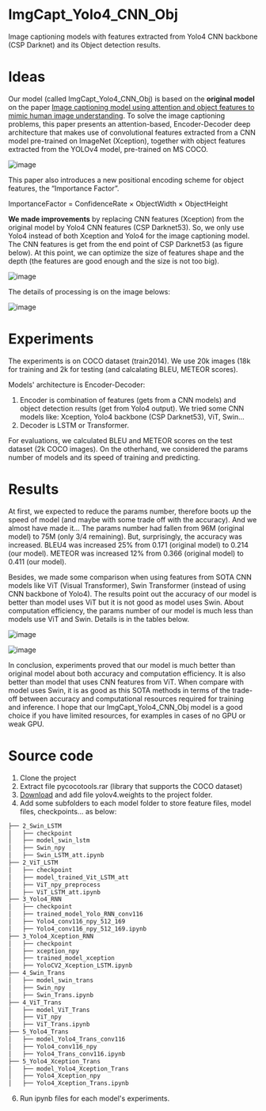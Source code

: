 # ImgCapt_Yolo4_CNN_Obj
Image captioning models with features extracted from Yolo4 CNN backbone (CSP Darknet) and its Object detection results.

# Ideas
Our model (called ImgCapt_Yolo4_CNN_Obj) is based on the **original model** on the paper [Image captioning model using attention and object features to mimic human image understanding](https://journalofbigdata.springeropen.com/articles/10.1186/s40537-022-00571-w).
To solve the image captioning problems, this paper presents an attention-based, Encoder-Decoder deep architecture that makes use of convolutional features extracted from a CNN model pre-trained on ImageNet (Xception), together with object features extracted from the YOLOv4 model, pre-trained on MS COCO. 

![image](https://drive.google.com/uc?export=view&id=1sLFwmG_VfTTDPK8Op4TblAau1pNwNFfc "Original model that Encoder uses convolutional features extracted from a CNN model pre-trained on ImageNet (Xception), together with object features extracted from the YOLOv4 model. LSTM is used for Decoder")

This paper also introduces a new positional encoding scheme for object features, the “Importance Factor”.

ImportanceFactor = ConfidenceRate × ObjectWidth × ObjectHeight

**We made improvements** by replacing CNN features (Xception) from the original model by Yolo4 CNN features (CSP Darknet53). So, we only use Yolo4 instead of both Xception and Yolo4 for the image captioning model. The CNN features is get from the end point of CSP Darknet53 (as figure below). At this point, we can optimize the size of features shape and the depth (the features are good enough and the size is not too big).

![image](https://drive.google.com/uc?export=view&id=1Bu6hOxMWKNTAEWigMR7_8ikX4zz_BSc2 "The CNN features is extracted from the end point of CSP Darknet53")

The details of processing is on the image belows:

![image](https://drive.google.com/uc?export=view&id=1HxsF5MUV2aCpgDyWx4hfMZ0RXTW_otjQ "Processing to extract combined features for image captioning model")

# Experiments

The experiments is on COCO dataset (train2014). We use 20k images (18k for training and 2k for testing (and calcalating BLEU, METEOR scores).

Models' architecture is Encoder-Decoder:
1. Encoder is combination of features (gets from a CNN models) and object detection results (get from Yolo4 output). We tried some CNN models like: Xception, Yolo4 backbone (CSP Darknet53), ViT, Swin...
2. Decoder is LSTM or Transformer.

For evaluations, we calculated BLEU and METEOR scores on the test dataset (2k COCO images). On the otherhand, we considered the params number of models and its speed of training and predicting.

# Results

At first, we expected to reduce the params number, therefore boots up the speed of model (and maybe with some trade off with the accuracy). And we almost have made it... The params number had fallen from 96M (original model) to 75M (only 3/4 remaining). But, surprisingly, the accuracy was increased. BLEU4 was increased 25% from 0.171 (original model) to 0.214 (our model). METEOR was increased 12% from 0.366 (original model) to 0.411 (our model).

Besides, we made some comparison when using features from SOTA CNN models like ViT (Visual Transformer), Swin Transformer (instead of using CNN backbone of Yolo4). The results point out the accuracy of our model is better than model uses ViT but it is not good as model uses Swin. About computation efficiency, the params number of our model is much less than models use ViT and Swin. Details is in the tables below.

![image](https://drive.google.com/uc?export=view&id=1Q8ZYaiJQeczcMzd4uQ8HGlIB1ABx7dRm "Comparison between models use LSTM for Decoder")

![image](https://drive.google.com/uc?export=view&id=1KEzgCWKWY9dqvb1QWB-QY-vf-OBWyDvp "Comparison between models use Transformer for Decoder")

In conclusion, experiments proved that our model is much better than original model about both accuracy and computation efficiency. It is also better than model that uses CNN features from ViT. When compare with model uses Swin, it is as good
as this SOTA methods in terms of the trade-off between accuracy and computational resources required for training and inference. I hope that our ImgCapt_Yolo4_CNN_Obj model is a good choice if you have limited resources, for examples in cases of no GPU or weak GPU.

# Source code

1. Clone the project
2. Extract file pycocotools.rar (library that supports the COCO dataset)
3. [Download](https://drive.google.com/file/d/1c1ddEkk4-EKT9mbyg0RGSIMVuB32zXHB/view?usp=sharing) and add file yolov4.weights to the project folder.
4. Add some subfolders to each model folder to store feature files, model files, checkpoints... as below:
```bash
├── 2_Swin_LSTM
│   ├── checkpoint
│   ├── model_swin_lstm
│   ├── Swin_npy
│   ├── Swin_LSTM_att.ipynb
├── 2_ViT_LSTM
│   ├── checkpoint
│   ├── model_trained_Vit_LSTM_att
│   ├── ViT_npy_preprocess
│   ├── ViT_LSTM_att.ipynb
├── 3_Yolo4_RNN
│   ├── checkpoint
│   ├── trained_model_Yolo_RNN_conv116
│   ├── Yolo4_conv116_npy_512_169
│   ├── Yolo4_conv116_npy_512_169.ipynb
├── 3_Yolo4_Xception_RNN
│   ├── checkpoint
│   ├── xception_npy
│   ├── trained_model_xception
│   ├── YoloCV2_Xception_LSTM.ipynb
├── 4_Swin_Trans
│   ├── model_swin_trans
│   ├── Swin_npy
│   ├── Swin_Trans.ipynb
├── 4_ViT_Trans
│   ├── model_ViT_Trans
│   ├── ViT_npy
│   ├── ViT_Trans.ipynb
├── 5_Yolo4_Trans
│   ├── model_Yolo4_Trans_conv116
│   ├── Yolo4_conv116_npy
│   ├── Yolo4_Trans_conv116.ipynb
├── 5_Yolo4_Xception_Trans
│   ├── model_Yolo4_Xception_Trans
│   ├── Yolo4_Xception_npy
│   ├── Yolo4_Xception_Trans.ipynb
```
6. Run ipynb files for each model's experiments.
